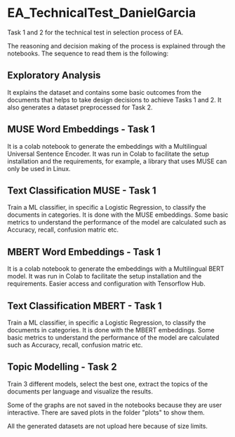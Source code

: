 # EA_TechnicalTest_DanielGarcia
Task 1 and 2 for the technical test in selection process of EA.

The reasoning and decision making of the process is explained through the notebooks. The sequence to read them is the following:

## Exploratory Analysis
It explains the dataset and contains some basic outcomes from the documents that helps to take design decisions to achieve Tasks 1 and 2. It also generates a dataset preprocessed for Task 2.

## MUSE Word Embeddings - Task 1
It is a colab notebook to generate the embeddings with a Multilingual Universal Sentence Encoder. It was run in Colab to facilitate the setup installation and the requirements, for example, a library that uses MUSE can only be used in Linux.

## Text Classification MUSE - Task 1
Train a ML classifier, in specific a Logistic Regression, to classify the documents in categories. It is done with the MUSE embeddings. Some basic metrics to understand the performance of the model are calculated such as Accuracy, recall, confusion matric etc.

## MBERT Word Embeddings - Task 1
It is a colab notebook to generate the embeddings with a Multilingual BERT model. It was run in Colab to facilitate the setup installation and the requirements. Easier access and configuration with Tensorflow Hub.

## Text Classification MBERT - Task 1
Train a ML classifier, in specific a Logistic Regression, to classify the documents in categories. It is done with the MBERT embeddings. Some basic metrics to understand the performance of the model are calculated such as Accuracy, recall, confusion matric etc.

## Topic Modelling - Task 2
Train 3 different models, select the best one, extract the topics of the documents per language and visualize the results.

Some of the graphs are not saved in the notebooks because they are user interactive. There are saved plots in the folder "plots" to show them.

All the generated datasets are not upload here because of size limits.
